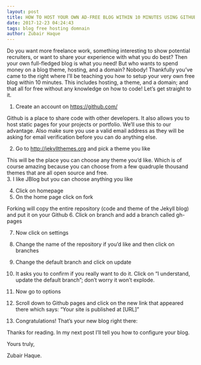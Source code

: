 ```yaml
---
layout: post
title: HOW TO HOST YOUR OWN AD-FREE BLOG WITHIN 10 MINUTES USING GITHUB PAGES AND JEKYLL
date: 2017-12-23 04:24:43
tags: blog free hosting domnain 
author: Zubair Haque
---
```


Do you want more freelance work, something interesting to show potential recruiters, or want to share your experience with what you do best? Then your own full-fledged blog is what you need! But who wants to spend money on a blog theme, hosting, and a domain? Nobody! Thankfully you’ve came to the right where I’ll be teaching you how to setup your very own free blog within 10 minutes. This includes hosting, a theme, and a domain; and that all for free without any knowledge on how to code!
Let’s get straight to it. 
1.	Create an account on https://github.com/
 <amp-img src="{{ site.baseurl }}assets/images/free-blog/1.png" width="656" height="400" layout="responsive" alt="" class="mb3"></amp-img>

 
Github is a place to share code with other developers. It also allows you to host static pages for your projects or portfolio. We’ll use this to our advantage. Also make sure you use a valid email address as they will be asking for email verification before you can do anything else.
 
2.	 Go to http://jekyllthemes.org and pick a theme you like
 
This will be the place you can choose any theme you’d like. Which is of course amazing because you can choose from a few quadruple thousand themes that are all open source and free.  
3.	I like JBlog but you can choose anything you like

 

4.	Click on homepage
5.	On the home page click on fork
 
Forking will copy the entire repository (code and theme of the Jekyll blog) and put it on your Github
6.	Click on branch and add a branch called gh-pages
 
7.	Now click on settings
 
8.	Change the name of the repository if you’d like and then click on branches  
9.	Change the default branch and click on update
 

10.	It asks you to confirm if you really want to do it. Click on “I understand, update the default branch”; don’t worry it won’t explode. 
 
11.	Now go to options
 
12.	Scroll down to Github pages and click on the new link that appeared there which says: “Your site is published at [URL]”
 
13.	Congratulations! That’s your new blog right there: 
 


Thanks for reading. In my next post I’ll tell you how to configure your blog. 

Yours truly,

Zubair Haque.


